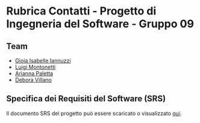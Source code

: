 # Rubrica Contatti - Progetto di Ingegneria del Software - Gruppo 09 

## Team 
- [Gioia Isabelle Iannuzzi](https://github.com/Gioia1909)
- [Luigi Montonetti](https://github.com/Luigi1503)
- [Arianna Paletta](https://github.com/Ari19)
- [Debora Villano](https://github.com/deboravillano)

## Specifica dei Requisiti del Software (SRS)

Il documento SRS del progetto può essere scaricato o visualizzato [qui](SRS_Gruppo09.pdf).
